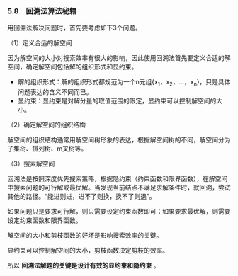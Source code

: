 ### 5.8　回溯法算法秘籍

用回溯法解决问题时，首先要考虑如下3个问题。

（1）定义合适的解空间

因为解空间的大小对搜索效率有很大的影响，因此使用回溯法首先要定义合适的解空间，确定解空间包括解的组织形式和显约束。

+ 解的组织形式：解的组织形式都规范为一个n元组{x<sub class="my_markdown">1</sub>，x<sub>2</sub>，…，x<sub class="my_markdown">n</sub>}，只是具体问题表达的含义不同而已。
+ 显约束：显约束是对解分量的取值范围的限定，显约束可以控制解空间的大小。

（2）确定解空间的组织结构

解空间的组织结构通常用解空间树形象的表达，根据解空间树的不同，解空间分为子集树、排列树、m叉树等。

（3）搜索解空间

回溯法是按照深度优先搜索策略，根据隐约束（约束函数和限界函数），在解空间中搜索问题的可行解或最优解。当发现当前结点不满足求解条件时，就回溯，尝试其他的路径。“能进则进，进不了则换，换不了则退”。

如果问题只是要求可行解，则只需要设定约束函数即可；如果要求最优解，则需要设定约束函数和限界函数。

解空间的大小和剪枝函数的好坏是影响搜索效率的关键。

显约束可以控制解空间的大小，剪枝函数决定剪枝的效率。

所以 **回溯法解题的关键是设计有效的显约束和隐约束** 。



